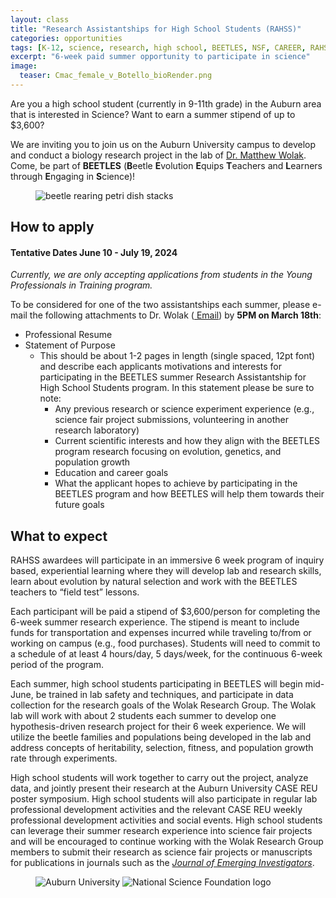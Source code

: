 ```yaml
---
layout: class
title: "Research Assistantships for High School Students (RAHSS)"
categories: opportunities
tags: [K-12, science, research, high school, BEETLES, NSF, CAREER, RAHSS]
excerpt: "6-week paid summer opportunity to participate in science"
image:
  teaser: Cmac_female_v_Botello_bioRender.png
---
```


Are you a high school student (currently in 9-11th grade) in the Auburn area that is interested in Science? Want to earn a summer stipend of up to $3,600?

We are inviting you to join us on the Auburn University campus to develop and conduct a biology research project in the lab of [Dr. Matthew Wolak](https://www.auburn.edu/cosam/departments/biology/biology-faculty/wolak/index.htm). Come, be part of __BEETLES__ (**B**eetle **E**volution **E**quips **T**eachers and **L**earners through **E**ngaging in **S**cience)!

<figure class="third">
  <img
    src="{% picture direct beetlePetriDishFocus_2018Oct.jpg %}"
    alt="beetle rearing petri dish stacks">
</figure>

## How to apply

#### Tentative Dates June 10 - July 19, 2024
_Currently, we are only accepting applications from students in the Young Professionals in Training program._

To be considered for one of the two assistantships each summer, please e-mail the following attachments to Dr. Wolak (<a href="mailto:mew0099@auburn.edu" class="member-social" target="_blank"><i class="fa fa-fw fa-envelope-square"></i> Email</a>) by __5PM on March 18th__:

  - Professional Resume
  - Statement of Purpose
    - This should be about 1-2 pages in length (single spaced, 12pt font) and describe each applicants motivations and interests for participating in the BEETLES summer Research Assistantship for High School Students program. In this statement please be sure to note:
        - Any previous research or science experiment experience (e.g., science fair project submissions, volunteering in another research laboratory)
        - Current scientific interests and how they align with the BEETLES program research focusing on evolution, genetics, and population growth
        - Education and career goals
        - What the applicant hopes to achieve by participating in the BEETLES program and how BEETLES will help them towards their future goals 


## What to expect

RAHSS awardees will participate in an immersive 6 week program of inquiry based, experiential learning where they will develop lab and research skills, learn about evolution by natural selection and work with the BEETLES teachers to “field test” lessons.

Each participant will be paid a stipend of $3,600/person for completing the 6-week summer research experience. The stipend is meant to include funds for transportation and expenses incurred while traveling to/from or working on campus (e.g., food purchases). Students will need to commit to a schedule of at least 4 hours/day, 5 days/week, for the continuous 6-week period of the program.
	
Each summer, high school students participating in BEETLES will begin mid-June, be trained in lab safety and techniques, and participate in data collection for the research goals of the Wolak Research Group. The Wolak lab will work with about 2 students each summer to develop one hypothesis-driven research project for their 6 week experience. We will utilize the beetle families and populations being developed in the lab and address concepts of heritability, selection, fitness, and population growth rate through experiments.

High school students will work together to carry out the project, analyze data, and jointly present their research at the Auburn University CASE REU poster symposium. High school students will also participate in regular lab professional development activities and the relevant CASE REU weekly professional development activities and social events. High school students can leverage their summer research experience into science fair projects and will be encouraged to continue working with the Wolak Research Group members to submit their research as science fair projects or manuscripts for publications in journals such as the [_Journal of Emerging Investigators_](https://emerginginvestigators.org/).
	

<figure class="third">
  <img
    src="{% picture direct AUtowerlogoblack.jpg %}"
    alt="Auburn University">
  <img
    src="{% picture direct nsf-logo.png %}"
    alt="National Science Foundation logo">
<!-- TODO: 3rd picture = Wolak Research Group/BEETLES symbol/graphic -->    
</figure>

